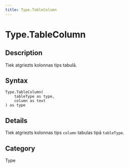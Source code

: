 ```yaml
---
title: Type.TableColumn
---
```


# Type.TableColumn


## Description

Tiek atgriezts kolonnas tips tabulā.


## Syntax

```powerquery
Type.TableColumn(
    tableType as type,
    column as text
) as type
```


## Details

Tiek atgriezts kolonnas tips <code>column</code> tabulas tipā <code>tableType</code>.



## Category
Type

